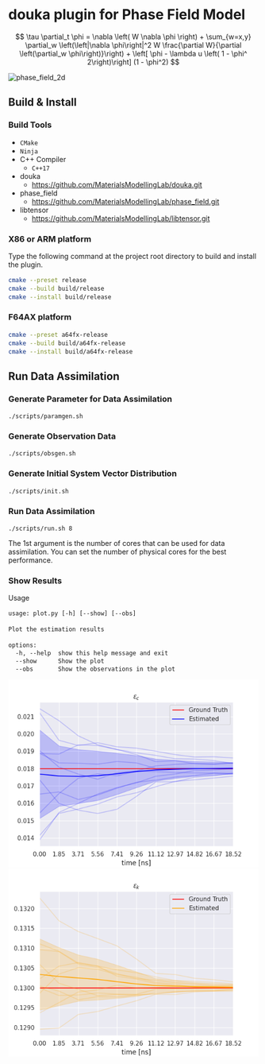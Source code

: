 # douka plugin for Phase Field Model

$$
  \tau  \partial_t \phi = \nabla \left( W \nabla \phi \right) + \sum_{w=x,y} \partial_w \left(\left|\nabla \phi\right|^2 W \frac{\partial W}{\partial \left(\partial_w \phi\right)}\right) + \left[ \phi - \lambda u \left( 1 - \phi^ 2\right)\right] (1 - \phi^2)
$$

![phase_field_2d](./media/phase_field_2d.gif)

## Build & Install
### Build Tools
- `CMake`
- `Ninja`
- C++ Compiler
  - `C++17`
- douka
  - https://github.com/MaterialsModellingLab/douka.git
- phase_field
  - https://github.com/MaterialsModellingLab/phase_field.git
- libtensor
  - https://github.com/MaterialsModellingLab/libtensor.git

### X86 or ARM platform
Type the following command at the project root directory to build and install the plugin.

```bash
cmake --preset release
cmake --build build/release
cmake --install build/release
```

### F64AX platform
```bash
cmake --preset a64fx-release
cmake --build build/a64fx-release
cmake --install build/a64fx-release
```


## Run Data Assimilation
### Generate Parameter for Data Assimilation
```shell
./scripts/paramgen.sh
```

### Generate Observation Data
```shell
./scripts/obsgen.sh
```

### Generate Initial System Vector Distribution
```shell
./scripts/init.sh
```

### Run Data Assimilation
```shell
./scripts/run.sh 8
```

The 1st argument is the number of cores that can be used for data assimilation.
You can set the number of physical cores for the best performance.

### Show Results
Usage
```shell
usage: plot.py [-h] [--show] [--obs]

Plot the estimation results

options:
  -h, --help  show this help message and exit
  --show      Show the plot
  --obs       Show the observations in the plot
```

![epsilon_c](./media/epsilon_c.png)
![epsilon_k](./media/epsilon_k.png)
